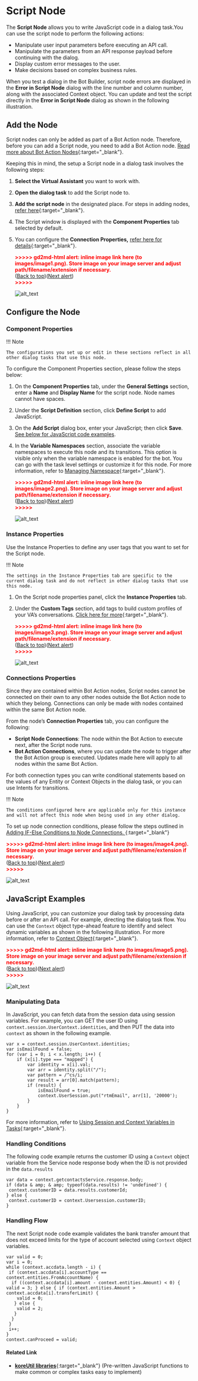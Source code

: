 # Script Node

The **Script Node** allows you to write JavaScript code in a dialog task.You can use the script node to perform the following actions:

* Manipulate user input parameters before executing an API call.
* Manipulate the parameters from an API response payload before continuing with the dialog.
* Display custom error messages to the user.
* Make decisions based on complex business rules.

When you test a dialog in the Bot Builder, script node errors are displayed in the **Error in Script Node** dialog with the line number and column number, along with the associated Context object. You can update and test the script directly in the **Error in Script Node** dialog as shown in the following illustration.


## Add the Node

Script nodes can only be added as part of a Bot Action node. Therefore, before you can add a Script node, you need to add a Bot Action node. [Read more about Bot Action Nodes](../bot-action-node/){:target="_blank"}.

Keeping this in mind, the setup a Script node in a dialog task involves the following steps:

1. **Select the Virtual Assistant** you want to work with.
2. **Open the dialog task** to add the Script node to.
3. **Add the script node** in the designated place. For steps in adding nodes, [refer here](../../using-the-dialog-builder-tool/#add-nodes){:target="_blank"}.
4. The Script window is displayed with the **Component Properties** tab selected by default.
5. You can configure the **Connection Properties,** [refer here for details](../../using-the-dialog-builder-tool/#bot-action-nodes){:target="_blank"}.

    <p id="gdcalert1" ><span style="color: red; font-weight: bold">>>>>>  gd2md-html alert: inline image link here (to images/image1.png). Store image on your image server and adjust path/filename/extension if necessary. </span><br>(<a href="#">Back to top</a>)(<a href="#gdcalert2">Next alert</a>)<br><span style="color: red; font-weight: bold">>>>>> </span></p>

    ![alt_text](images/image1.png "image_tooltip")


## Configure the Node

### Component Properties

!!! Note

    The configurations you set up or edit in these sections reflect in all other dialog tasks that use this node.

To configure the Component Properties section, please follow the steps below:

1. On the **Component Properties** tab, under the **General Settings** section, enter a **Name** and **Display Name** for the script node. Node names cannot have spaces.
2. Under the **Script Definition** section, click **Define Script** to add JavaScript.
3. On the **Add Script** dialog box, enter your JavaScript; then click **Save**. [See below for JavaScript code examples](#javascript-examples).
4. In the **Variable Namespaces** section, associate the variable namespaces to execute this node and its transitions. This option is visible only when the variable namespace is enabled for the bot. You can go with the task level settings or customize it for this node. For more information, refer to [Managing Namespace](../../../../../app-settings/managing-namespace){:target="_blank"}.

    <p id="gdcalert2" ><span style="color: red; font-weight: bold">>>>>>  gd2md-html alert: inline image link here (to images/image2.png). Store image on your image server and adjust path/filename/extension if necessary. </span><br>(<a href="#">Back to top</a>)(<a href="#gdcalert3">Next alert</a>)<br><span style="color: red; font-weight: bold">>>>>> </span></p>

    ![alt_text](images/image2.png "image_tooltip")


### Instance Properties

Use the Instance Properties to define any user tags that you want to set for the Script node.

!!! Note

    The settings in the Instance Properties tab are specific to the current dialog task and do not reflect in other dialog tasks that use this node.

1. On the Script node properties panel, click the **Instance Properties** tab.
2. Under the **Custom Tags** section, add tags to build custom profiles of your VA’s conversations. [Click here for more](../../../../../analytics/automations/custom-dashboard/custom-meta-tags){:target="_blank"}.

    <p id="gdcalert3" ><span style="color: red; font-weight: bold">>>>>>  gd2md-html alert: inline image link here (to images/image3.png). Store image on your image server and adjust path/filename/extension if necessary. </span><br>(<a href="#">Back to top</a>)(<a href="#gdcalert4">Next alert</a>)<br><span style="color: red; font-weight: bold">>>>>> </span></p>

    ![alt_text](images/image3.png "image_tooltip")


### Connections Properties

Since they are contained within Bot Action nodes, Script nodes cannot be connected on their own to any other nodes outside the Bot Action node to which they belong. Connections can only be made with nodes contained within the same Bot Action node. 

From the node’s **Connection Properties** tab, you can configure the following:

* **Script Node Connections**: The node within the Bot Action to execute next, after the Script node runs. 
* **Bot Action Connections**, where you can update the node to trigger after the Bot Action group is executed. Updates made here will apply to all nodes within the same Bot Action. 

For both connection types you can write conditional statements based on the values of any Entity or Context Objects in the dialog task, or you can use Intents for transitions. 

!!! Note

    The conditions configured here are applicable only for this instance and will not affect this node when being used in any other dialog.


To set up node connection conditions, please follow the steps outlined in [Adding IF-Else Conditions to Node Connections. ](../../node-connections/nodes-conditions){:target="_blank"}

<p id="gdcalert4" ><span style="color: red; font-weight: bold">>>>>>  gd2md-html alert: inline image link here (to images/image4.png). Store image on your image server and adjust path/filename/extension if necessary. </span><br>(<a href="#">Back to top</a>)(<a href="#gdcalert5">Next alert</a>)<br><span style="color: red; font-weight: bold">>>>>> </span></p>

![alt_text](images/image4.png "image_tooltip")


## JavaScript Examples

Using JavaScript, you can customize your dialog task by processing data before or after an API call. For example, directing the dialog task flow. You can use the `Context` object type-ahead feature to identify and select dynamic variables as shown in the following illustration. For more information, refer to [Context Object](https://developer.kore.ai/docs/bots/bot-builder-tool/context-object/){:target="_blank"}.

<p id="gdcalert5" ><span style="color: red; font-weight: bold">>>>>>  gd2md-html alert: inline image link here (to images/image5.png). Store image on your image server and adjust path/filename/extension if necessary. </span><br>(<a href="#">Back to top</a>)(<a href="#gdcalert6">Next alert</a>)<br><span style="color: red; font-weight: bold">>>>>> </span></p>

![alt_text](images/image5.png "image_tooltip")


### Manipulating Data

In JavaScript, you can fetch data from the session data using session variables. For example, you can GET the user ID using `context.session.UserContext.identities`, and then PUT the data into `context` as shown in the following example.

```
var x = context.session.UserContext.identities;
var isEmailFound = false;
for (var i = 0; i < x.length; i++) {
    if (x[i].type === "mapped") {
        var identity = x[i].val;
        var arr = identity.split("/");
        var pattern = /^cs/i;
        var result = arr[0].match(pattern);
        if (result) {
            isEmailFound = true;
            context.UserSession.put("rtmEmail", arr[1], '20000');
        }
    }
}
```

For more information, refer to [Using Session and Context Variables in Tasks](../../../using-session-and-context-variables){:target="_blank"}.


### Handling Conditions

The following code example returns the customer ID using a `Context` object variable from the Service node response body when the ID is not provided in the `data.results`


```
var data = context.getcontactsService.response.body;
if (data & amp; & amp; typeof(data.results) != 'undefined') {
 context.customerID = data.results.customerId;
} else {
 context.customerID = context.Usersession.customerID;
}
```


### Handling Flow

The next Script node code example validates the bank transfer amount that does not exceed limits for the type of account selected using `Context` object variables.

```
var valid = 0;
var i = 0;
while (context.accdata.length - i) {
 if (context.accdata[i].accountType == context.entities.FromAccountName) {
  if ((context.accdata[i].amount - context.entities.Amount) < 0) { valid = 3; } else { if (context.entities.Amount > context.accdata[i].transferLimit) {
    valid = 0;
   } else {
    valid = 2;
   }
  }
 }
 i++;
}
context.canProceed = valid;
```

#### Related Link

* [**koreUtil libraries**](../../../../../apis/koreutil-libraries){:target="_blank"} (Pre-written JavaScript functions to make common or complex tasks easy to implement)